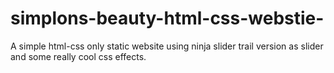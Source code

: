 # simplons-beauty-html-css-webstie-
A simple html-css only static website using ninja slider trail version as slider and some really cool css effects.
